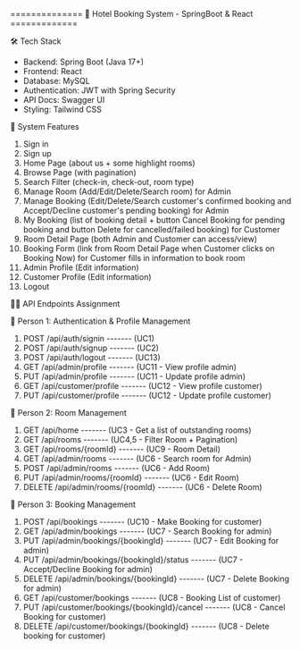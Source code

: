 ==============  🏨 Hotel Booking System - SpringBoot & React  =============

🛠️ Tech Stack
- Backend: Spring Boot (Java 17+)
- Frontend: React 
- Database: MySQL
- Authentication: JWT with Spring Security
- API Docs: Swagger UI
- Styling: Tailwind CSS


📌 System Features
1. Sign in
2. Sign up
3. Home Page (about us + some highlight rooms) 
4. Browse Page (with pagination)
5. Search Filter (check-in, check-out, room type)
6. Manage Room (Add/Edit/Delete/Search room) for Admin
7. Manage Booking (Edit/Delete/Search customer's confirmed booking and Accept/Decline customer's pending booking) for Admin
8. My Booking (list of booking detail + button Cancel Booking for pending booking and button Delete for cancelled/failed booking) for Customer
9. Room Detail Page (both Admin and Customer can access/view)
10. Booking Form (link from Room Detail Page when Customer clicks on Booking Now) for Customer fills in information to book room
11. Admin Profile (Edit information)
12. Customer Profile (Edit information)
13. Logout



📌📌 API Endpoints Assignment

👤 Person 1: Authentication & Profile Management
1. POST    /api/auth/signin               ------- (UC1)
2. POST    /api/auth/signup               ------- (UC2)
3. POST    /api/auth/logout               ------- (UC13)
4. GET     /api/admin/profile             ------- (UC11 - View profile admin)
5. PUT     /api/admin/profile             ------- (UC11 - Update profile admin)
6. GET     /api/customer/profile          ------- (UC12 - View profile customer)
7. PUT     /api/customer/profile          ------- (UC12 - Update profile customer)


👤 Person 2: Room Management
1. GET     /api/home                    ------- (UC3 - Get a list of outstanding rooms)
2. GET     /api/rooms                               ------- (UC4,5 - Filter Room + Pagination)
3. GET     /api/rooms/{roomId}                      ------- (UC9 - Room Detail)
4. GET     /api/admin/rooms                         ------- (UC6 - Search room for Admin)
5. POST    /api/admin/rooms                         ------- (UC6 - Add Room)
6. PUT     /api/admin/rooms/{roomId}                ------- (UC6 - Edit Room)
7. DELETE  /api/admin/rooms/{roomId}                ------- (UC6 - Delete Room)


👤 Person 3: Booking Management
1. POST    /api/bookings                                                    ------- (UC10 - Make Booking for customer)
2. GET     /api/admin/bookings                                              ------- (UC7 - Search Booking for admin)
3. PUT     /api/admin/bookings/{bookingId}                                  ------- (UC7 - Edit Booking for admin)
4. PUT     /api/admin/bookings/{bookingId}/status                           ------- (UC7 - Accept/Decline Booking for admin)
5. DELETE  /api/admin/bookings/{bookingId}                                  ------- (UC7 - Delete Booking for admin)
6. GET     /api/customer/bookings                                           ------- (UC8 - Booking List of customer)
7. PUT     /api/customer/bookings/{bookingId}/cancel                        ------- (UC8 - Cancel Booking for customer)
8. DELETE  /api/customer/bookings/{bookingId}                               ------- (UC8 - Delete booking for customer)
